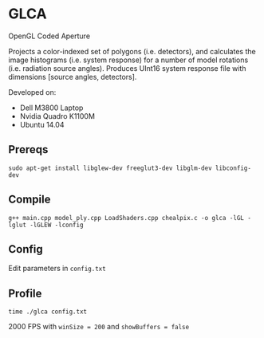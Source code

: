 # GLCA
OpenGL Coded Aperture

Projects a color-indexed set of polygons (i.e. detectors), and calculates the image histograms (i.e. system response) for a number of model rotations (i.e. radiation source angles).  Produces UInt16 system response file with dimensions [source angles, detectors].

Developed on:
* Dell M3800 Laptop
* Nvidia Quadro K1100M
* Ubuntu 14.04

## Prereqs 
    sudo apt-get install libglew-dev freeglut3-dev libglm-dev libconfig-dev

## Compile 
    g++ main.cpp model_ply.cpp LoadShaders.cpp chealpix.c -o glca -lGL -lglut -lGLEW -lconfig

## Config 
Edit parameters in `config.txt`

## Profile
    time ./glca config.txt
2000 FPS with `winSize = 200` and `showBuffers = false`
    
